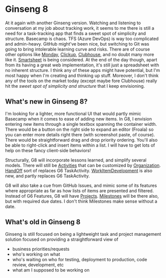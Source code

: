 # Ginseng 8

At it again with another Ginseng version. Watching and listening to conversation at my job about tracking work, it seems to me there is still a need for a task-tracking app that finds a sweet spot of simplicity and structure. Basecamp is chaos. TFS (Azure DevOps) is way too complicated and admin-heavy. GitHub might've been nice, but switching to Git was going to bring intolerable learning curve and risks. There are of course other options like [Monday](https://monday.com), [Clickup](https://clickup.com), [Clubhouse](https://clubhouse.io), and no doubt many more like it. [Smartsheet](https://www.smartsheet.com) is being considered. At the end of the day though, apart from its having a great web implementation, it's still just a spreadsheet with no inherent structure. I think any of these apps might have potential, but I'm most happy when I'm creating and thinking up stuff. Moreover, I don't think any of the tools on the market today (except maybe fore Clubhouse) really hit the *sweet spot of simplicity and structure* that I keep envisioning.

## What's new in Ginseng 8?
I'm looking for a lighter, more functional UI that would partly mimic Basecamp when it comes to ease of adding new items. In G8, I envision entering new items through a single textbox spanning the container width. There would be a button on the right side to expand an editor (Froala) so you can enter more details right there (with screenshot paste, of course). There would be straightforward drag and drop priority ordering. You'll also be able to right-click and insert items within a list. I will have to get lots of help on these fancy client-side behaviors!

Structurally, G8 will incorporate lessons learned, and simplify several models. There will still be [Activities](https://github.com/adamosoftware/Ginseng8/blob/master/Ginseng8.Models/Activity.cs) that can be customized by [Organization](https://github.com/adamosoftware/Ginseng8/blob/master/Ginseng8.Models/Organization.cs). [HandOff](https://github.com/adamosoftware/Ginseng8/blob/master/Ginseng8.Models/HandOff.cs) sort of replaces G6 TaskActivity. [WorkItemDevelopment](https://github.com/adamosoftware/Ginseng8/blob/master/Ginseng8.Models/WorkItemDevelopment.cs) is also new, and partly replaces G6 TaskActivity.

G8 will also take a cue from GitHub Issues, and mimic some of its features where appropriate as far as how lists of items are presented and filtered. Instead of G6 Features, G8 will have [Projects](https://github.com/adamosoftware/Ginseng8/blob/master/Ginseng8.Models/Project.cs). [Milestones](https://github.com/adamosoftware/Ginseng8/blob/master/Ginseng8.Models/Milestone.cs) will be there also, but with required due dates. I don't think Milestones make sense without a date.

## What's old in Ginseng 8
Ginseng is still focused on being a lightweight task and project management solution focused on providing a straightforward view of
- business priorities/requests
- who's working on what
- who's waiting on who for testing, deployment to production, code review, development, etc
- what am I supposed to be working on

